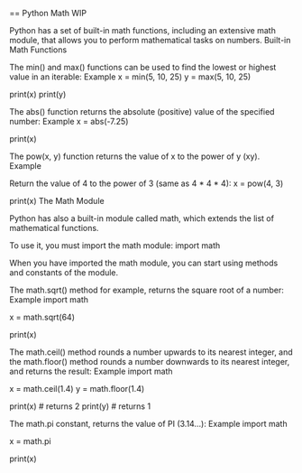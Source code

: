 == Python Math WIP

Python has a set of built-in math functions, including an extensive math module, that allows you to perform mathematical tasks on numbers.
Built-in Math Functions

The min() and max() functions can be used to find the lowest or highest value in an iterable:
Example
x = min(5, 10, 25)
y = max(5, 10, 25)

print(x)
print(y)

The abs() function returns the absolute (positive) value of the specified number:
Example
x = abs(-7.25)

print(x)

The pow(x, y) function returns the value of x to the power of y (xy).
Example

Return the value of 4 to the power of 3 (same as 4 * 4 * 4):
x = pow(4, 3)

print(x)
The Math Module

Python has also a built-in module called math, which extends the list of mathematical functions.

To use it, you must import the math module:
import math

When you have imported the math module, you can start using methods and constants of the module.

The math.sqrt() method for example, returns the square root of a number:
Example
import math

x = math.sqrt(64)

print(x)

The math.ceil() method rounds a number upwards to its nearest integer, and the math.floor() method rounds a number downwards to its nearest integer, and returns the result:
Example
import math

x = math.ceil(1.4)
y = math.floor(1.4)

print(x) # returns 2
print(y) # returns 1

The math.pi constant, returns the value of PI (3.14...):
Example
import math

x = math.pi

print(x)


